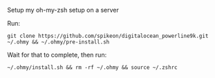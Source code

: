 Setup my oh-my-zsh setup on a server

Run:
```
git clone https://github.com/spikeon/digitalocean_powerline9k.git ~/.ohmy && ~/.ohmy/pre-install.sh
```

Wait for that to complete, then run: 

```
~/.ohmy/install.sh && rm -rf ~/.ohmy && source ~/.zshrc
```